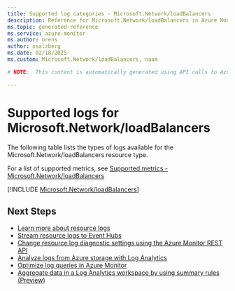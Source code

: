 ```yaml
---
title: Supported log categories - Microsoft.Network/loadBalancers
description: Reference for Microsoft.Network/loadBalancers in Azure Monitor Logs.
ms.topic: generated-reference
ms.service: azure-monitor
ms.author: orens
author: osalzberg
ms.date: 02/18/2025
ms.custom: Microsoft.Network/loadBalancers, naam

# NOTE:  This content is automatically generated using API calls to Azure. Any edits made on these files will be overwritten in the next run of the script. 

---
```





# Supported logs for Microsoft.Network/loadBalancers  
The following table lists the types of logs available for the Microsoft.Network/loadBalancers resource type.
  
  
  
For a list of supported metrics, see [Supported metrics - Microsoft.Network/loadBalancers](../supported-metrics/microsoft-network-loadbalancers-metrics.md)  
  

  
[!INCLUDE [Microsoft.Network/loadBalancers](~/reusable-content/ce-skilling/azure/includes/azure-monitor/reference/logs/microsoft-network-loadbalancers-logs-include.md)]  
  

## Next Steps

* [Learn more about resource logs](/azure/azure-monitor/essentials/platform-logs-overview)
* [Stream resource logs to Event Hubs](/azure/azure-monitor/essentials/resource-logs#send-to-azure-event-hubs)
* [Change resource log diagnostic settings using the Azure Monitor REST API](/rest/api/monitor/diagnosticsettings)
* [Analyze logs from Azure storage with Log Analytics](/azure/azure-monitor/essentials/resource-logs#send-to-log-analytics-workspace)
* [Optimize log queries in Azure Monitor](/azure/azure-monitor/logs/query-optimization)
* [Aggregate data in a Log Analytics workspace by using summary rules (Preview)](/azure/azure-monitor/logs/summary-rules)